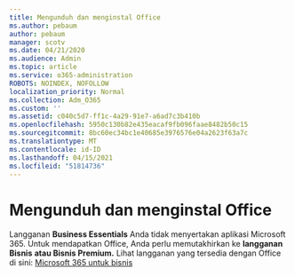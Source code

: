 ```yaml
---
title: Mengunduh dan menginstal Office
ms.author: pebaum
author: pebaum
manager: scotv
ms.date: 04/21/2020
ms.audience: Admin
ms.topic: article
ms.service: o365-administration
ROBOTS: NOINDEX, NOFOLLOW
localization_priority: Normal
ms.collection: Adm_O365
ms.custom: ''
ms.assetid: c040c5d7-ff1c-4a29-91e7-a6ad7c3b410b
ms.openlocfilehash: 5950c130b82e435eacaf9fb096faae8482b50c15
ms.sourcegitcommit: 8bc60ec34bc1e40685e3976576e04a2623f63a7c
ms.translationtype: MT
ms.contentlocale: id-ID
ms.lasthandoff: 04/15/2021
ms.locfileid: "51814736"
---
```

# <a name="download-and-install-office"></a>Mengunduh dan menginstal Office

Langganan **Business Essentials** Anda tidak menyertakan aplikasi Microsoft 365. Untuk mendapatkan Office, Anda perlu memutakhirkan ke **langganan Bisnis** **atau Bisnis Premium.** Lihat langganan yang tersedia dengan Office di sini: [Microsoft 365 untuk bisnis](https://products.office.com/compare-all-microsoft-office-products?tab=2)
  

